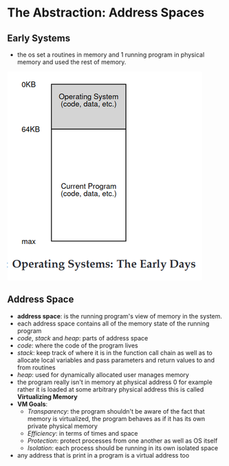 # The Abstraction: Address Spaces 

## Early Systems 
- the os set a routines in memory and 1 running program in physical memory and used the rest of memory.

![early-systems](early-systems.png)


## Address Space 
- **address space**: is the running program's view of memory in the system.
- each address space contains all of the memory state of the running program 
- *code*, *stack* and *heap*: parts of address space
- *code*: where the code of the program lives 
- *stack*: keep track of where it is in the function call chain as well as to allocate local variables and pass parameters and return values to and from routines
- *heap*: used for dynamically allocated user manages memory
- the program really isn't in memory at physical address 0 for example rather it is loaded at some arbitrary physical address this is called **Virtualizing Memory**
- **VM Goals**: 
    - *Transparency*: the program shouldn't be aware of the fact that memory is virtualized, the program behaves as if it has its own private physical memory 
    - *Efficiency*: in terms of times and space 
    - *Protection*: protect processes from one another as well as OS itself
    - *Isolation*: each process should be running in its own isolated space 
- any address that is print in a program is a virtual address too